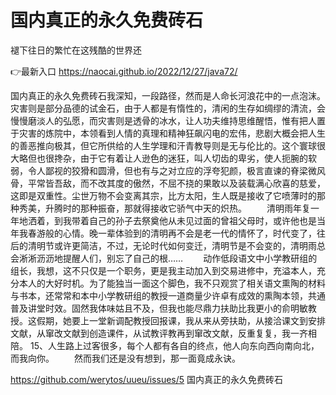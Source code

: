# 国内真正的永久免费砖石
褪下往日的繁忙在这残酷的世界还

👉最新入口 https://naocai.github.io/2022/12/27/java72/

国内真正的永久免费砖石我深知，一段路径，然而是人命长河浪花中的一点泡沫。灾害则是部分品德的试金石，由于人都是有惰性的，清闲的生存如绸缪的清流，会慢慢磨淡人的弘愿，而灾害则是透骨的冰水，让人功夫维持思维醒悟，惟有把人置于灾害的炼院中，本领看到人情的真理和精神狂飙闪电的宏伟，悲剧大概会把人生的善恶推向极其，但它所供给的人生学理和汗青教导则是无与伦比的。这个寰球很大略但也很搀杂，由于它有着让人逊色的迷狂，叫人切齿的卑劣，使人扼腕的软弱，令人鄙视的狡猾和圆滑，但也有与之对立应的浮夸犯颜，极言直谏的脊梁微风骨，平常皆吾敌，而不改其度的傲然，不屈不挠的果敢以及装载满心欣喜的慈爱，这即是双重性。尘世万物不会变离其宗，比方太阳，生人既是接收了它喷薄时的那种秀美，升腾时的那种振奋，那就得接收它骄气中天的炽热。
　　清明雨年复一年地洒着，到我带着自己的孙子去祭奠他从未见过面的曾祖父母时，或许他也是当年我春游般的心情。晚一辈体验到的清明再不会是老一代的情怀了，时代变了，往后的清明节或许更简洁，不过，无论时代如何变迁，清明节是不会变的，清明雨总会淅淅沥沥地提醒人们，别忘了自己的根……
　　动作低段语文中小学教研组的组长，我想，这不只仅是一个职务，更是我主动加入到交易进修中，充溢本人，充分本人的大好时机。为了能独当一面这个脚色，我不只观赏了相关语文熏陶的材料与书本，还常常和本中小学教研组的教授一道商量少许卓有成效的熏陶本领，共通普及讲堂时效。固然我体味姑且不及，但我也能尽鼎力扶助比我更小的俞明敏教授。这假期，她要上一堂新调配教授回报课，我从来从旁扶助，从接洽课文到安排文献，从窜改文献到创造课件，从试教评教再到窜改文献，反重复复，我一齐相陪。
		15、人生路上过客很多，每个人都有各自的终点，他人向东向西向南向北，而我向你。
　　然而我们还是没有想到，那一面竟成永诀。

https://github.com/werytos/uueu/issues/5
国内真正的永久免费砖石
